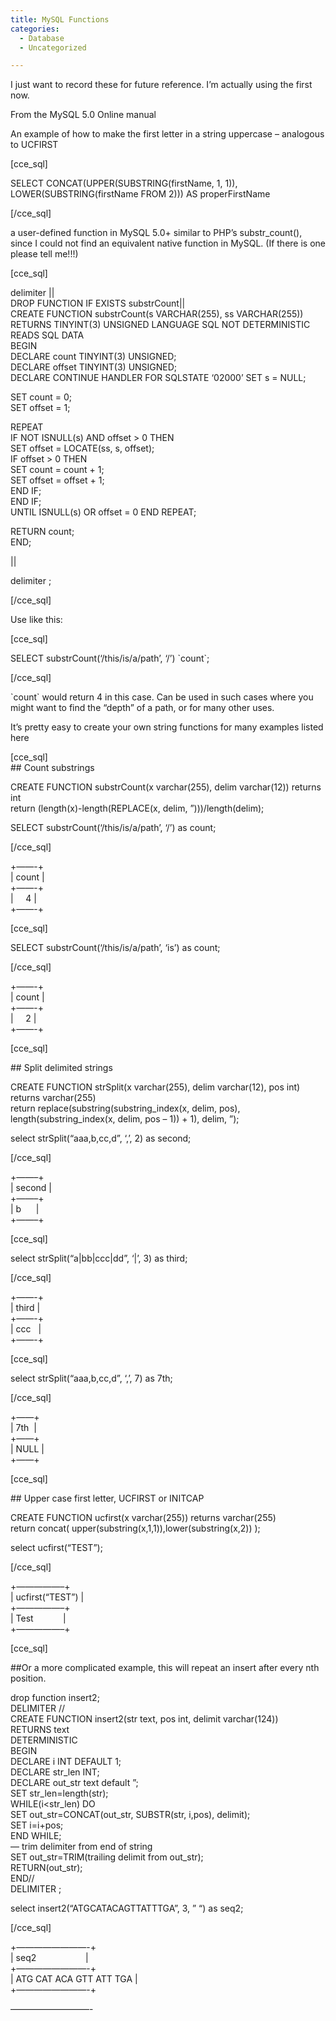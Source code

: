 ```yaml
---
title: MySQL Functions
categories:
  - Database
  - Uncategorized

---
```

I just want to record these for future reference. I&#8217;m actually using the first now.

From the MySQL 5.0 Online manual

An example of how to make the first letter in a string uppercase &#8211; analogous to UCFIRST

[cce_sql]

SELECT CONCAT(UPPER(SUBSTRING(firstName, 1, 1)), LOWER(SUBSTRING(firstName FROM 2))) AS properFirstName

[/cce_sql]

a user-defined function in MySQL 5.0+ similar to PHP&#8217;s substr_count(), since I could not find an equivalent native function in MySQL. (If there is one please tell me!!!)

[cce_sql]

delimiter ||  
DROP FUNCTION IF EXISTS substrCount||  
CREATE FUNCTION substrCount(s VARCHAR(255), ss VARCHAR(255)) RETURNS TINYINT(3) UNSIGNED LANGUAGE SQL NOT DETERMINISTIC READS SQL DATA  
BEGIN  
DECLARE count TINYINT(3) UNSIGNED;  
DECLARE offset TINYINT(3) UNSIGNED;  
DECLARE CONTINUE HANDLER FOR SQLSTATE &#8216;02000&#8217; SET s = NULL;

SET count = 0;  
SET offset = 1;

REPEAT  
IF NOT ISNULL(s) AND offset > 0 THEN  
SET offset = LOCATE(ss, s, offset);  
IF offset > 0 THEN  
SET count = count + 1;  
SET offset = offset + 1;  
END IF;  
END IF;  
UNTIL ISNULL(s) OR offset = 0 END REPEAT;

RETURN count;  
END;

||

delimiter ;

[/cce_sql]

Use like this:

[cce_sql]

SELECT substrCount(&#8216;/this/is/a/path&#8217;, &#8216;/&#8217;) \`count\`;

[/cce_sql]

\`count\` would return 4 in this case. Can be used in such cases where you might want to find the &#8220;depth&#8221; of a path, or for many other uses.

It&#8217;s pretty easy to create your own string functions for many examples listed here

[cce_sql]  
\## Count substrings

CREATE FUNCTION substrCount(x varchar(255), delim varchar(12)) returns int  
return (length(x)-length(REPLACE(x, delim, &#8221;)))/length(delim);

SELECT substrCount(&#8216;/this/is/a/path&#8217;, &#8216;/&#8217;) as count;

[/cce_sql]

+&#8212;&#8212;-+  
| count |  
+&#8212;&#8212;-+  
|     4 |  
+&#8212;&#8212;-+

[cce_sql]

SELECT substrCount(&#8216;/this/is/a/path&#8217;, &#8216;is&#8217;) as count;

[/cce_sql]

+&#8212;&#8212;-+  
| count |  
+&#8212;&#8212;-+  
|     2 |  
+&#8212;&#8212;-+

[cce_sql]

\## Split delimited strings

CREATE FUNCTION strSplit(x varchar(255), delim varchar(12), pos int) returns varchar(255)  
return replace(substring(substring\_index(x, delim, pos), length(substring\_index(x, delim, pos &#8211; 1)) + 1), delim, &#8221;);

select strSplit(&#8220;aaa,b,cc,d&#8221;, &#8216;,&#8217;, 2) as second;

[/cce_sql]

+&#8212;&#8212;&#8211;+  
| second |  
+&#8212;&#8212;&#8211;+  
| b      |  
+&#8212;&#8212;&#8211;+

[cce_sql]

select strSplit(&#8220;a|bb|ccc|dd&#8221;, &#8216;|&#8217;, 3) as third;

[/cce_sql]

+&#8212;&#8212;-+  
| third |  
+&#8212;&#8212;-+  
| ccc   |  
+&#8212;&#8212;-+

[cce_sql]

select strSplit(&#8220;aaa,b,cc,d&#8221;, &#8216;,&#8217;, 7) as 7th;

[/cce_sql]

+&#8212;&#8212;+  
| 7th  |  
+&#8212;&#8212;+  
| NULL |  
+&#8212;&#8212;+

[cce_sql]

\## Upper case first letter, UCFIRST or INITCAP

CREATE FUNCTION ucfirst(x varchar(255)) returns varchar(255)  
return concat( upper(substring(x,1,1)),lower(substring(x,2)) );

select ucfirst(&#8220;TEST&#8221;);

[/cce_sql]

+&#8212;&#8212;&#8212;&#8212;&#8212;&#8211;+  
| ucfirst(&#8220;TEST&#8221;) |  
+&#8212;&#8212;&#8212;&#8212;&#8212;&#8211;+  
| Test            |  
+&#8212;&#8212;&#8212;&#8212;&#8212;&#8211;+

[cce_sql]

##Or a more complicated example, this will repeat an insert after every nth position.

drop function insert2;  
DELIMITER //  
CREATE FUNCTION insert2(str text, pos int, delimit varchar(124))  
RETURNS text  
DETERMINISTIC  
BEGIN  
DECLARE i INT DEFAULT 1;  
DECLARE str_len INT;  
DECLARE out_str text default &#8221;;  
SET str_len=length(str);  
WHILE(i<str_len) DO  
SET out\_str=CONCAT(out\_str, SUBSTR(str, i,pos), delimit);  
SET i=i+pos;  
END WHILE;  
&#8212; trim delimiter from end of string  
SET out\_str=TRIM(trailing delimit from out\_str);  
RETURN(out_str);  
END//  
DELIMITER ;

select insert2(&#8220;ATGCATACAGTTATTTGA&#8221;, 3, &#8221; &#8220;) as seq2;

[/cce_sql]

+&#8212;&#8212;&#8212;&#8212;&#8212;&#8212;&#8212;&#8212;-+  
| seq2                    |  
+&#8212;&#8212;&#8212;&#8212;&#8212;&#8212;&#8212;&#8212;-+  
| ATG CAT ACA GTT ATT TGA |  
+&#8212;&#8212;&#8212;&#8212;&#8212;&#8212;&#8212;&#8212;-+

&#8212;&#8212;&#8212;&#8212;&#8212;&#8212;&#8212;&#8212;&#8212;-

<div class="zemanta-pixie">
  <img class="zemanta-pixie-img" src="http://img.zemanta.com/pixy.gif?x-id=26bdc108-b3ac-8690-b831-825b794bbe96" alt="" />
</div>